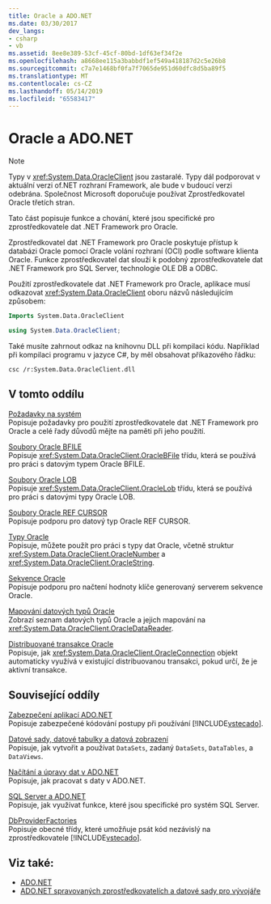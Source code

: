 ```yaml
---
title: Oracle a ADO.NET
ms.date: 03/30/2017
dev_langs:
- csharp
- vb
ms.assetid: 8ee8e389-53cf-45cf-80bd-1df63ef34f2e
ms.openlocfilehash: a8668ee115a3babbdf1ef549a418187d2c5e26b8
ms.sourcegitcommit: c7a7e1468bf0fa7f7065de951d60dfc8d5ba89f5
ms.translationtype: MT
ms.contentlocale: cs-CZ
ms.lasthandoff: 05/14/2019
ms.locfileid: "65583417"
---
```

# <a name="oracle-and-adonet"></a>Oracle a ADO.NET
> [!NOTE]
>  Typy v <xref:System.Data.OracleClient> jsou zastaralé. Typy dál podporovat v aktuální verzi of.NET rozhraní Framework, ale bude v budoucí verzi odebrána. Společnost Microsoft doporučuje používat Zprostředkovatel Oracle třetích stran.  
  
 Tato část popisuje funkce a chování, které jsou specifické pro zprostředkovatele dat .NET Framework pro Oracle.  
  
 Zprostředkovatel dat .NET Framework pro Oracle poskytuje přístup k databázi Oracle pomocí Oracle volání rozhraní (OCI) podle software klienta Oracle. Funkce zprostředkovatel dat slouží k podobný zprostředkovatele dat .NET Framework pro SQL Server, technologie OLE DB a ODBC.  
  
 Použití zprostředkovatele dat .NET Framework pro Oracle, aplikace musí odkazovat <xref:System.Data.OracleClient> oboru názvů následujícím způsobem:  
  
```vb  
Imports System.Data.OracleClient  
```  
  
```csharp  
using System.Data.OracleClient;  
```  
  
 Také musíte zahrnout odkaz na knihovnu DLL při kompilaci kódu. Například při kompilaci programu v jazyce C#, by měl obsahovat příkazového řádku:  
  
```  
csc /r:System.Data.OracleClient.dll  
```  
  
## <a name="in-this-section"></a>V tomto oddílu  
 [Požadavky na systém](../../../../docs/framework/data/adonet/system-requirements-for-the-dotnet-data-provider-for-oracle.md)  
 Popisuje požadavky pro použití zprostředkovatele dat .NET Framework pro Oracle a celé řady důvodů mějte na paměti při jeho použití.  
  
 [Soubory Oracle BFILE](../../../../docs/framework/data/adonet/oracle-bfiles.md)  
 Popisuje <xref:System.Data.OracleClient.OracleBFile> třídu, která se používá pro práci s datovým typem Oracle BFILE.  
  
 [Soubory Oracle LOB](../../../../docs/framework/data/adonet/oracle-lobs.md)  
 Popisuje <xref:System.Data.OracleClient.OracleLob> třídu, která se používá pro práci s datovými typy Oracle LOB.  
  
 [Soubory Oracle REF CURSOR](../../../../docs/framework/data/adonet/oracle-ref-cursors.md)  
 Popisuje podporu pro datový typ Oracle REF CURSOR.  
  
 [Typy Oracle](../../../../docs/framework/data/adonet/oracletypes.md)  
 Popisuje, můžete použít pro práci s typy dat Oracle, včetně struktur <xref:System.Data.OracleClient.OracleNumber> a <xref:System.Data.OracleClient.OracleString>.  
  
 [Sekvence Oracle](../../../../docs/framework/data/adonet/oracle-sequences.md)  
 Popisuje podporu pro načtení hodnoty klíče generovaný serverem sekvence Oracle.  
  
 [Mapování datových typů Oracle](../../../../docs/framework/data/adonet/oracle-data-type-mappings.md)  
 Zobrazí seznam datových typů Oracle a jejich mapování na <xref:System.Data.OracleClient.OracleDataReader>.  
  
 [Distribuované transakce Oracle](../../../../docs/framework/data/adonet/oracle-distributed-transactions.md)  
 Popisuje, jak <xref:System.Data.OracleClient.OracleConnection> objekt automaticky využívá v existující distribuovanou transakci, pokud určí, že je aktivní transakce.  
  
## <a name="related-sections"></a>Související oddíly  
 [Zabezpečení aplikací ADO.NET](../../../../docs/framework/data/adonet/securing-ado-net-applications.md)  
 Popisuje zabezpečené kódování postupy při používání [!INCLUDE[vstecado](../../../../includes/vstecado-md.md)].  
  
 [Datové sady, datové tabulky a datová zobrazení](../../../../docs/framework/data/adonet/dataset-datatable-dataview/index.md)  
 Popisuje, jak vytvořit a používat `DataSets`, zadaný `DataSets`, `DataTables`, a `DataViews`.  
  
 [Načítání a úpravy dat v ADO.NET](../../../../docs/framework/data/adonet/retrieving-and-modifying-data.md)  
 Popisuje, jak pracovat s daty v ADO.NET.  
  
 [SQL Server a ADO.NET](../../../../docs/framework/data/adonet/sql/index.md)  
 Popisuje, jak využívat funkce, které jsou specifické pro systém SQL Server.  
  
 [DbProviderFactories](../../../../docs/framework/data/adonet/dbproviderfactories.md)  
 Popisuje obecné třídy, které umožňuje psát kód nezávislý na zprostředkovatele [!INCLUDE[vstecado](../../../../includes/vstecado-md.md)].  
  
## <a name="see-also"></a>Viz také:

- [ADO.NET](../../../../docs/framework/data/adonet/index.md)
- [ADO.NET spravovaných zprostředkovatelích a datové sady pro vývojáře](https://go.microsoft.com/fwlink/?LinkId=217917)
